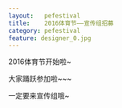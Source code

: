 ```yaml
--- 
layout:   pefestival
title:    2016体育节——宣传组招募
category: pefestival
feature: designer_0.jpg
---
```


2016体育节开始啦~

大家踊跃参加啦~~~

一定要来宣传组哦~